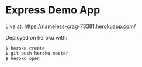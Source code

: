 # Express Demo App

Live at:
https://nameless-crag-73381.herokuapp.com/

Deployed on heroku with:
```
$ heroku create
$ git push heroku master
$ heroku open
```

